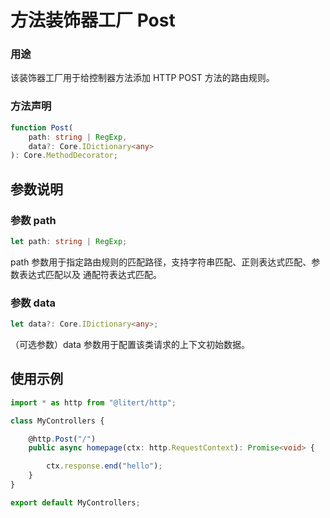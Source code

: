 # 方法装饰器工厂 Post

### 用途

该装饰器工厂用于给控制器方法添加 HTTP POST 方法的路由规则。

### 方法声明

```ts
function Post(
    path: string | RegExp,
    data?: Core.IDictionary<any>
): Core.MethodDecorator;
```

## 参数说明

### 参数 path

```ts
let path: string | RegExp;
```

path 参数用于指定路由规则的匹配路径，支持字符串匹配、正则表达式匹配、参数表达式匹配以及
通配符表达式匹配。

### 参数 data

```ts
let data?: Core.IDictionary<any>;
```

（可选参数）data 参数用于配置该类请求的上下文初始数据。

## 使用示例

```ts
import * as http from "@litert/http";

class MyControllers {

    @http.Post("/")
    public async homepage(ctx: http.RequestContext): Promise<void> {

        ctx.response.end("hello");
    }
}

export default MyControllers;
```
